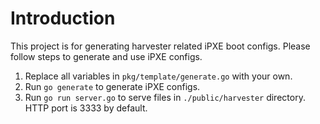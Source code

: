 # Introduction

This project is for generating harvester related iPXE boot configs. Please follow steps to generate and use iPXE configs.

1. Replace all variables in `pkg/template/generate.go` with your own.
2. Run `go generate` to generate iPXE configs.
3. Run `go run server.go` to serve files in `./public/harvester` directory. HTTP port is 3333 by default.

